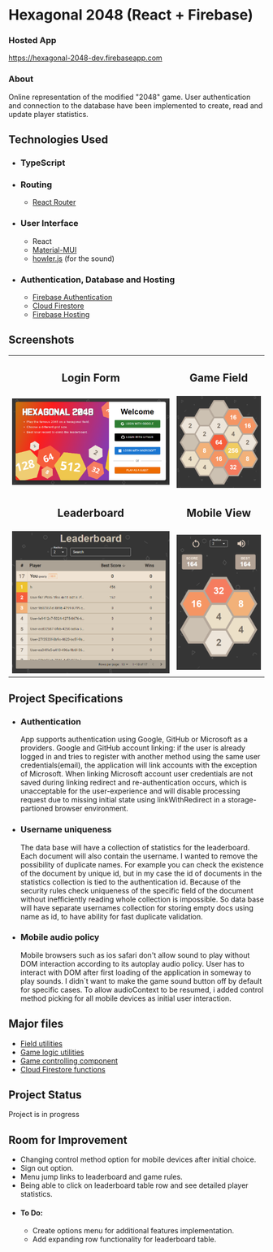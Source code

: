 # Hexagonal 2048 (React + Firebase)

### Hosted App 
https://hexagonal-2048-dev.firebaseapp.com

### About

Online representation of the modified "2048" game. User authentication and connection to the database have been implemented to create, read and update player statistics.

## Technologies Used

- ### TypeScript

- ### Routing
  - [React Router](https://reactrouter.com/en/main)

- ### User Interface
  - React
  - [Material-MUI](https://mui.com/)
  - [howler.js](https://howlerjs.com/) (for the sound)
  
- ### Authentication, Database and Hosting
  - [Firebase Authentication](https://firebase.google.com/docs/auth)
  - [Cloud Firestore](https://firebase.google.com/docs/firestore)
  - [Firebase Hosting](https://firebase.google.com/docs/hosting)


## Screenshots
<table>
  <tr>
    <td> <h2 align="center">Login Form</h2> </td>
    <td> <h2 align="center">Game Field</h2> </td>
  </tr>
  <tr>
    <td> <img src="https://github.com/nick-r-o-s-e/Hexagonal-2048/blob/main/src/assets/screenshots/LoginForm-screenshot.png"  alt="1" width = 100%  ></td>
    <td> <img src="https://github.com/nick-r-o-s-e/Hexagonal-2048/blob/main/src/assets/screenshots/Field-screenshot.png"  alt="1" width = 100%  ></td>
  </tr> 
  <tr>
    <td> <h2 align="center">Leaderboard</h2> </td>
    <td> <h2 align="center">Mobile View</h2> </td>
  </tr>
  <tr>
    <td> <img src="https://github.com/nick-r-o-s-e/Hexagonal-2048/blob/main/src/assets/screenshots/Leaderboard-screenshot.png"  alt="1" width = 100%  ></td>
    <td> <img src="https://github.com/nick-r-o-s-e/Hexagonal-2048/blob/main/src/assets/screenshots/MobileView-screenshot.png"  alt="1" width = 100%  ></td>
  </tr> 
</table>

## Project Specifications

- ### Authentication 
  App supports authentication using Google, GitHub or Microsoft as a providers. Google and GitHub account linking: if the user is already logged in and tries to register with another method using the same user credentials(email), the application will link accounts with the exception of Microsoft. When linking Microsoft account user credentials are not saved during linking redirect and re-authentication occurs, which is unacceptable for the user-experience and will disable processing request due to missing initial state using linkWithRedirect in a storage-partioned browser environment.

- ### Username uniqueness
  The data base will have a collection of statistics for the leaderboard. Each document will also contain the username. I wanted to remove the possibility of duplicate names. For example you can check the existence of the document by unique id, but in my case the id of documents in the statistics collection is tied to the authentication id. Because of the security rules check uniqueness of the specific field of the document without inefficiently reading whole collection is impossible. So data base will have separate usernames collection for storing empty docs using name as id, to have ability for fast duplicate validation. 

- ### Mobile audio policy
  Mobile browsers such as ios safari don't allow sound to play without DOM interaction according to its autoplay audio policy. User has to interact with DOM after first loading of the application in someway to play sounds. I didn`t want to make the game sound button off by default for specific cases. To allow audioContext to be resumed, i added control method picking for all mobile devices as initial user interaction.

## Major files

- [Field utilities](https://github.com/nick-r-o-s-e/Hexagonal-2048/blob/main/src/utils/gameUtils/fieldUtils.ts) 
- [Game logic utilities](https://github.com/nick-r-o-s-e/Hexagonal-2048/blob/main/src/utils/gameUtils/gameLogicUtils.ts)
- [Game controlling component](https://github.com/nick-r-o-s-e/Hexagonal-2048/blob/main/src/components/Game/Game.tsx)
- [Cloud Firestore functions](https://github.com/nick-r-o-s-e/Hexagonal-2048/blob/main/src/firebase/firebase-db.ts)

## Project Status
Project is in progress

## Room for Improvement
- Changing control method option for mobile devices after initial choice.
- Sign out option.
- Menu jump links to leaderboard and game rules.
- Being able to click on leaderboard table row and see detailed player statistics.
- #### To Do:
  - Create options menu for additional features implementation.
  - Add expanding row functionality for leaderboard table.
